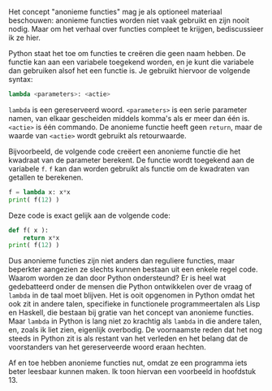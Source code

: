 Het concept "anonieme functies" mag je als optioneel materiaal
beschouwen: anonieme functies worden niet vaak gebruikt en zijn nooit
nodig. Maar om het verhaal over functies compleet te krijgen,
bediscussieer ik ze hier.

Python staat het toe om functies te creëren die geen naam hebben. De
functie kan aan een variabele toegekend worden, en je kunt die variabele
dan gebruiken alsof het een functie is. Je gebruikt hiervoor de volgende
syntax:

```python
lambda <parameters>: <actie>
```

`lambda` is een gereserveerd woord. `<parameters>` is een serie parameter
namen, van elkaar gescheiden middels komma's als er meer dan één is.
`<actie>` is één commando. De anonieme functie heeft geen `return`, maar
de waarde van `<actie>` wordt gebruikt als retourwaarde.

Bijvoorbeeld, de volgende code creëert een anonieme functie die het
kwadraat van de parameter berekent. De functie wordt toegekend aan de
variabele `f`. `f` kan dan worden gebruikt als functie om de kwadraten
van getallen te berekenen.

```python
f = lambda x: x*x
print( f(12) )
```

Deze code is exact gelijk aan de volgende code:

```python
def f( x ):
    return x*x
print( f(12) )
```

Dus anonieme functies zijn niet anders dan reguliere functies, maar
beperkter aangezien ze slechts kunnen bestaan uit een enkele regel code.
Waarom worden ze dan door Python ondersteund? Er is heel wat
gedebatteerd onder de mensen die Python ontwikkelen over de vraag of
`lambda` in de taal moet blijven. Het is ooit opgenomen in Python omdat
het ook zit in andere talen, specifieke in functionele programmeertalen
als Lisp en Haskell, die bestaan bij gratie van het concept van anonieme
functies. Maar `lambda` in Python is lang niet zo krachtig als `lambda`
in die andere talen, en, zoals ik liet zien, eigenlijk overbodig. De
voornaamste reden dat het nog steeds in Python zit is als restant van
het verleden en het belang dat de voorstanders van het gereserveerde
woord eraan hechten.

Af en toe hebben anonieme functies nut, omdat ze een programma iets
beter leesbaar kunnen maken. Ik toon hiervan een voorbeeld in hoofdstuk
13.
